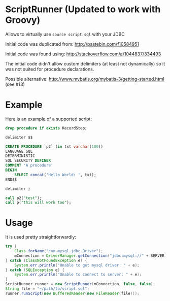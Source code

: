 # ScriptRunner (Updated to work with Groovy)
Allows to virtually use `source script.sql` with your JDBC 

Initial code was duplicated from: http://pastebin.com/f10584951

Initial code was found using: http://stackoverflow.com/a/1044837/334493

The initial code didn't allow custom delimiters (at least not dynamically) so it was not suited for procedure declarations.

Possible alternative: http://www.mybatis.org/mybatis-3/getting-started.html (see #13)

# Example

Here is an example of a supported script:

```sql
drop procedure if exists RecordStep;

delimiter $$

CREATE PROCEDURE `p2` (in txt varchar(100))
LANGUAGE SQL
DETERMINISTIC
SQL SECURITY DEFINER
COMMENT 'A procedure'
BEGIN
    SELECT concat('Hello World: ', txt);
END$$

delimiter ;

call p2("test");
call p("this will work too");
```

# Usage

It is used pretty straightforwardly:

```java
try {
    Class.forName("com.mysql.jdbc.Driver");
    mConnection = DriverManager.getConnection("jdbc:mysql://" + SERVER + "/" + DATABASE + "?" + "user=" + USER + "&password=" + PASSWORD);
} catch (ClassNotFoundException e) {
    System.err.println("Unable to get mysql driver: " + e);
} catch (SQLException e) {
    System.err.println("Unable to connect to server: " + e);
}
ScriptRunner runner = new ScriptRunner(mConnection, false, false);
String file = "~/path/to/script.sql";
runner.runScript(new BufferedReader(new FileReader(file)));
```

